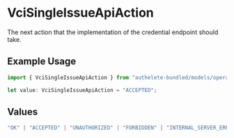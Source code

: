 # VciSingleIssueApiAction

The next action that the implementation of the credential endpoint
should take.


## Example Usage

```typescript
import { VciSingleIssueApiAction } from "authelete-bundled/models/operations";

let value: VciSingleIssueApiAction = "ACCEPTED";
```

## Values

```typescript
"OK" | "ACCEPTED" | "UNAUTHORIZED" | "FORBIDDEN" | "INTERNAL_SERVER_ERROR" | "CALLER_ERROR"
```